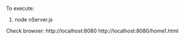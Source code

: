 To execute:

1) node nServer.js

Check browser:
http://localhost:8080
http://localhost:8080/home1.html


